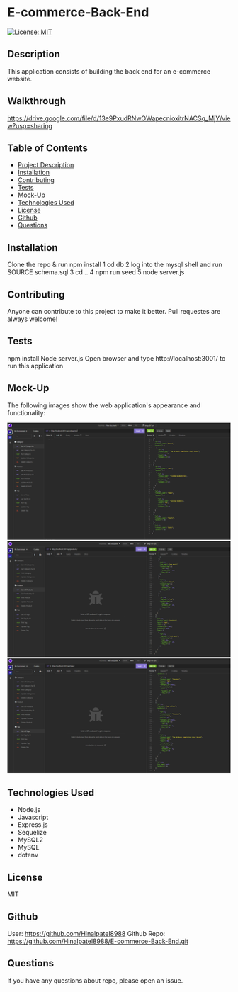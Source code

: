 # E-commerce-Back-End

[![License: MIT](https://img.shields.io/badge/License-MIT-yellow.svg)](https://opensource.org/licenses/MIT)

## Description

This application consists of building the back end for an e-commerce website.

## Walkthrough

https://drive.google.com/file/d/13e9PxudRNwOWapecnioxitrNACSq_MjY/view?usp=sharing

## Table of Contents

- [Project Description](#description)
- [Installation](#installation)
- [Contributing](#contributing)
- [Tests](#tests)
- [Mock-Up](#mock-up)
- [Technologies Used](#technologies-used)
- [License](#license)
- [Github](#github)
- [Questions](#questions)

## Installation

Clone the repo & run npm install
  1 cd db 
  2 log into the mysql shell and run SOURCE schema.sql 
  3 cd ..
  4 npm run seed 
  5 node server.js

## Contributing

Anyone can contribute to this project to make it better. Pull requestes are always welcome!

## Tests

npm install
Node server.js
Open browser and type http://localhost:3001/ to run this application

## Mock-Up

The following images show the web application's appearance and functionality:

![Alt text](Images/Page1.PNG)
![Alt text](Images/page2.PNG)
![Alt text](Images/page3.PNG)

## Technologies Used

- Node.js
- Javascript
- Express.js
- Sequelize
- MySQL2
- MySQL
- dotenv

## License

MIT

## Github

User: https://github.com/Hinalpatel8988
Github Repo: https://github.com/Hinalpatel8988/E-commerce-Back-End.git

## Questions

If you have any questions about repo, please open an issue.
